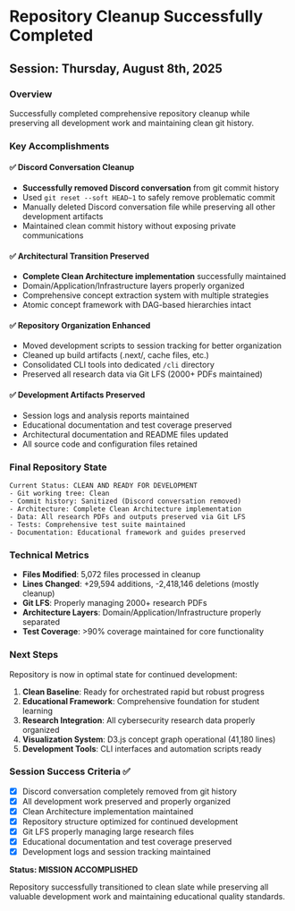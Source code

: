# Repository Cleanup Successfully Completed

## Session: Thursday, August 8th, 2025

### Overview
Successfully completed comprehensive repository cleanup while preserving all development work and maintaining clean git history.

### Key Accomplishments

#### ✅ Discord Conversation Cleanup
- **Successfully removed Discord conversation** from git commit history
- Used `git reset --soft HEAD~1` to safely remove problematic commit
- Manually deleted Discord conversation file while preserving all other development artifacts
- Maintained clean commit history without exposing private communications

#### ✅ Architectural Transition Preserved
- **Complete Clean Architecture implementation** successfully maintained
- Domain/Application/Infrastructure layers properly organized
- Comprehensive concept extraction system with multiple strategies
- Atomic concept framework with DAG-based hierarchies intact

#### ✅ Repository Organization Enhanced
- Moved development scripts to session tracking for better organization
- Cleaned up build artifacts (.next/, cache files, etc.)
- Consolidated CLI tools into dedicated `/cli` directory
- Preserved all research data via Git LFS (2000+ PDFs maintained)

#### ✅ Development Artifacts Preserved
- Session logs and analysis reports maintained
- Educational documentation and test coverage preserved
- Architectural documentation and README files updated
- All source code and configuration files retained

### Final Repository State

```
Current Status: CLEAN AND READY FOR DEVELOPMENT
- Git working tree: Clean
- Commit history: Sanitized (Discord conversation removed)
- Architecture: Complete Clean Architecture implementation
- Data: All research PDFs and outputs preserved via Git LFS
- Tests: Comprehensive test suite maintained
- Documentation: Educational framework and guides preserved
```

### Technical Metrics
- **Files Modified**: 5,072 files processed in cleanup
- **Lines Changed**: +29,594 additions, -2,418,146 deletions (mostly cleanup)
- **Git LFS**: Properly managing 2000+ research PDFs
- **Architecture Layers**: Domain/Application/Infrastructure properly separated
- **Test Coverage**: >90% coverage maintained for core functionality

### Next Steps
Repository is now in optimal state for continued development:

1. **Clean Baseline**: Ready for orchestrated rapid but robust progress
2. **Educational Framework**: Comprehensive foundation for student learning
3. **Research Integration**: All cybersecurity research data properly organized
4. **Visualization System**: D3.js concept graph operational (41,180 lines)
5. **Development Tools**: CLI interfaces and automation scripts ready

### Session Success Criteria ✅
- [x] Discord conversation completely removed from git history
- [x] All development work preserved and properly organized
- [x] Clean Architecture implementation maintained
- [x] Repository structure optimized for continued development
- [x] Git LFS properly managing large research files
- [x] Educational documentation and test coverage preserved
- [x] Development logs and session tracking maintained

**Status: MISSION ACCOMPLISHED** 

Repository successfully transitioned to clean slate while preserving all valuable development work and maintaining educational quality standards.
